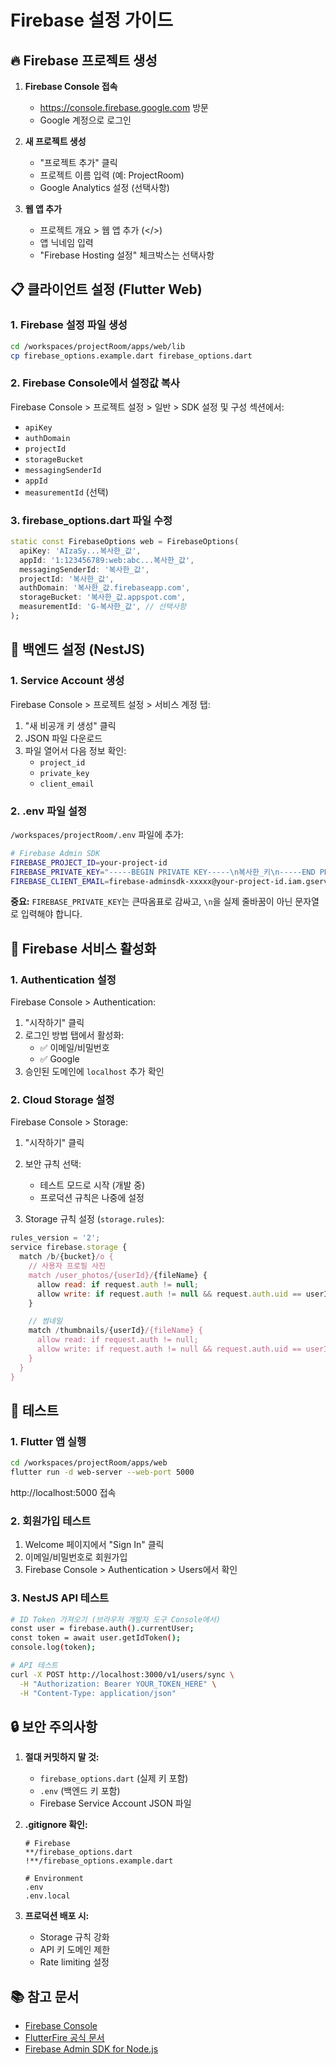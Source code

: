 # Firebase 설정 가이드

## 🔥 Firebase 프로젝트 생성

1. **Firebase Console 접속**
   - https://console.firebase.google.com 방문
   - Google 계정으로 로그인

2. **새 프로젝트 생성**
   - "프로젝트 추가" 클릭
   - 프로젝트 이름 입력 (예: ProjectRoom)
   - Google Analytics 설정 (선택사항)

3. **웹 앱 추가**
   - 프로젝트 개요 > 웹 앱 추가 (</>)
   - 앱 닉네임 입력
   - "Firebase Hosting 설정" 체크박스는 선택사항

## 📋 클라이언트 설정 (Flutter Web)

### 1. Firebase 설정 파일 생성

```bash
cd /workspaces/projectRoom/apps/web/lib
cp firebase_options.example.dart firebase_options.dart
```

### 2. Firebase Console에서 설정값 복사

Firebase Console > 프로젝트 설정 > 일반 > SDK 설정 및 구성 섹션에서:

- `apiKey`
- `authDomain`
- `projectId`
- `storageBucket`
- `messagingSenderId`
- `appId`
- `measurementId` (선택)

### 3. firebase_options.dart 파일 수정

```dart
static const FirebaseOptions web = FirebaseOptions(
  apiKey: 'AIzaSy...복사한_값',
  appId: '1:123456789:web:abc...복사한_값',
  messagingSenderId: '복사한_값',
  projectId: '복사한_값',
  authDomain: '복사한_값.firebaseapp.com',
  storageBucket: '복사한_값.appspot.com',
  measurementId: 'G-복사한_값', // 선택사항
);
```

## 🔐 백엔드 설정 (NestJS)

### 1. Service Account 생성

Firebase Console > 프로젝트 설정 > 서비스 계정 탭:

1. "새 비공개 키 생성" 클릭
2. JSON 파일 다운로드
3. 파일 열어서 다음 정보 확인:
   - `project_id`
   - `private_key`
   - `client_email`

### 2. .env 파일 설정

`/workspaces/projectRoom/.env` 파일에 추가:

```bash
# Firebase Admin SDK
FIREBASE_PROJECT_ID=your-project-id
FIREBASE_PRIVATE_KEY="-----BEGIN PRIVATE KEY-----\n복사한_키\n-----END PRIVATE KEY-----\n"
FIREBASE_CLIENT_EMAIL=firebase-adminsdk-xxxxx@your-project-id.iam.gserviceaccount.com
```

**중요:** `FIREBASE_PRIVATE_KEY`는 큰따옴표로 감싸고, `\n`을 실제 줄바꿈이 아닌 문자열로 입력해야 합니다.

## 🔧 Firebase 서비스 활성화

### 1. Authentication 설정

Firebase Console > Authentication:

1. "시작하기" 클릭
2. 로그인 방법 탭에서 활성화:
   - ✅ 이메일/비밀번호
   - ✅ Google
3. 승인된 도메인에 `localhost` 추가 확인

### 2. Cloud Storage 설정

Firebase Console > Storage:

1. "시작하기" 클릭
2. 보안 규칙 선택:
   - 테스트 모드로 시작 (개발 중)
   - 프로덕션 규칙은 나중에 설정

3. Storage 규칙 설정 (`storage.rules`):

```javascript
rules_version = '2';
service firebase.storage {
  match /b/{bucket}/o {
    // 사용자 프로필 사진
    match /user_photos/{userId}/{fileName} {
      allow read: if request.auth != null;
      allow write: if request.auth != null && request.auth.uid == userId;
    }

    // 썸네일
    match /thumbnails/{userId}/{fileName} {
      allow read: if request.auth != null;
      allow write: if request.auth != null && request.auth.uid == userId;
    }
  }
}
```

## 🧪 테스트

### 1. Flutter 앱 실행

```bash
cd /workspaces/projectRoom/apps/web
flutter run -d web-server --web-port 5000
```

http://localhost:5000 접속

### 2. 회원가입 테스트

1. Welcome 페이지에서 "Sign In" 클릭
2. 이메일/비밀번호로 회원가입
3. Firebase Console > Authentication > Users에서 확인

### 3. NestJS API 테스트

```bash
# ID Token 가져오기 (브라우저 개발자 도구 Console에서)
const user = firebase.auth().currentUser;
const token = await user.getIdToken();
console.log(token);

# API 테스트
curl -X POST http://localhost:3000/v1/users/sync \
  -H "Authorization: Bearer YOUR_TOKEN_HERE" \
  -H "Content-Type: application/json"
```

## 🔒 보안 주의사항

1. **절대 커밋하지 말 것:**
   - `firebase_options.dart` (실제 키 포함)
   - `.env` (백엔드 키 포함)
   - Firebase Service Account JSON 파일

2. **.gitignore 확인:**
   ```
   # Firebase
   **/firebase_options.dart
   !**/firebase_options.example.dart

   # Environment
   .env
   .env.local
   ```

3. **프로덕션 배포 시:**
   - Storage 규칙 강화
   - API 키 도메인 제한
   - Rate limiting 설정

## 📚 참고 문서

- [Firebase Console](https://console.firebase.google.com)
- [FlutterFire 공식 문서](https://firebase.flutter.dev)
- [Firebase Admin SDK for Node.js](https://firebase.google.com/docs/admin/setup)
